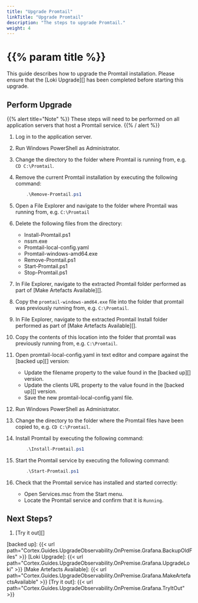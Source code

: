 ```yaml
---
title: "Upgrade Promtail"
linkTitle: "Upgrade Promtail"
description: "The steps to upgrade Promtail."
weight: 4
---
```


# {{% param title %}}

This guide describes how to upgrade the Promtail installation. Please ensure that the [Loki Upgrade][] has been completed before starting this upgrade.

## Perform Upgrade

{{% alert title="Note" %}}
These steps will need to be performed on all application servers that host a Promtail service.
{{% / alert %}}

1. Log in to the application server.
1. Run Windows PowerShell as Administrator.
1. Change the directory to the folder where Promtail is running from, e.g. `CD C:\Promtail`.
1. Remove the current Promtail installation by executing the following command:

    ``` powershell
        .\Remove-Promtail.ps1
    ```

1. Open a File Explorer and navigate to the folder where Promtail was running from, e.g. `C:\Promtail`
1. Delete the following files from the directory:

    * Install-Promtail.ps1
    * nssm.exe
    * Promtail-local-config.yaml
    * Promtail-windows-amd64.exe
    * Remove-Promtail.ps1
    * Start-Promtail.ps1
    * Stop-Promtail.ps1

1. In File Explorer, navigate to the extracted Promtail folder performed as part of [Make Artefacts Available][].
1. Copy the `promtail-windows-amd64.exe` file into the folder that promtail was previously running from, e.g. `C:\Promtail`.
1. In File Explorer, navigate to the extracted Promtail Install folder performed as part of [Make Artefacts Available][].
1. Copy the contents of this location into the folder that promtail was previously running from, e.g. `C:\Promtail`.
1. Open promtail-local-config.yaml in text editor and compare against the [backed up][] version:

    * Update the filename property to the value found in the [backed up][] version.
    * Update the clients URL property to the value found in the [backed up][] version.
    * Save the new promtail-local-config.yaml file.

1. Run Windows PowerShell as Administrator.
1. Change the directory to the folder where the Promtail files have been copied to, e.g. `CD C:\Promtail`.
1. Install Promtail by executing the following command:

    ``` powershell
        .\Install-Promtail.ps1
    ```

1. Start the Promtail service by executing the following command:

    ``` powershell
        .\Start-Promtail.ps1
    ```

1. Check that the Promtail service has installed and started correctly:
    * Open Services.msc from the Start menu.
    * Locate the Promtail service and confirm that it is `Running`.

## Next Steps?

1. [Try it out][]

[backed up]: {{< url path="Cortex.Guides.UpgradeObservability.OnPremise.Grafana.BackupOldFiles" >}}
[Loki Upgrade]: {{< url path="Cortex.Guides.UpgradeObservability.OnPremise.Grafana.UpgradeLoki" >}}
[Make Artefacts Available]: {{< url path="Cortex.Guides.UpgradeObservability.OnPremise.Grafana.MakeArtefactsAvailable" >}}
[Try it out]: {{< url path="Cortex.Guides.UpgradeObservability.OnPremise.Grafana.TryItOut" >}}
